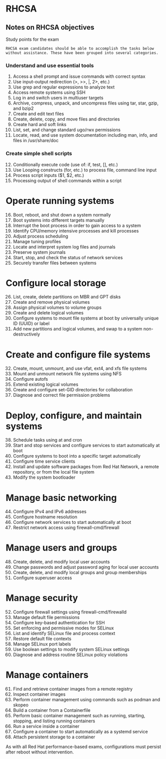 # RHCSA
## Notes on RHCSA objectives

Study points for the exam

    RHCSA exam candidates should be able to accomplish the tasks below without assistance. These have been grouped into several categories.
### Understand and use essential tools

01. Access a shell prompt and issue commands with correct syntax
02. Use input-output redirection (>, >>, |, 2>, etc.)
03. Use grep and regular expressions to analyze text
04. Access remote systems using SSH
05. Log in and switch users in multiuser targets
06. Archive, compress, unpack, and uncompress files using tar, star, gzip, and bzip2
07. Create and edit text files
08. Create, delete, copy, and move files and directories
09. Create hard and soft links
10. List, set, and change standard ugo/rwx permissions
11. Locate, read, and use system documentation including man, info, and files in /usr/share/doc

### Create simple shell scripts

12. Conditionally execute code (use of: if, test, [], etc.)
13. Use Looping constructs (for, etc.) to process file, command line input
14. Process script inputs ($1, $2, etc.)
15. Processing output of shell commands within a script

# Operate running systems

16. Boot, reboot, and shut down a system normally
17. Boot systems into different targets manually
18. Interrupt the boot process in order to gain access to a system
19. Identify CPU/memory intensive processes and kill processes
20. Adjust process scheduling
21. Manage tuning profiles
22. Locate and interpret system log files and journals
23. Preserve system journals
24. Start, stop, and check the status of network services
25. Securely transfer files between systems

# Configure local storage

26. List, create, delete partitions on MBR and GPT disks
27. Create and remove physical volumes
28. Assign physical volumes to volume groups
29. Create and delete logical volumes
30. Configure systems to mount file systems at boot by universally unique ID (UUID) or label
31. Add new partitions and logical volumes, and swap to a system non-destructively

# Create and configure file systems

32. Create, mount, unmount, and use vfat, ext4, and xfs file systems
33. Mount and unmount network file systems using NFS
34. Configure autofs
35. Extend existing logical volumes
36. Create and configure set-GID directories for collaboration
37. Diagnose and correct file permission problems

# Deploy, configure, and maintain systems

38. Schedule tasks using at and cron
39. Start and stop services and configure services to start automatically at boot
40. Configure systems to boot into a specific target automatically
41. Configure time service clients
42. Install and update software packages from Red Hat Network, a remote repository, or from the local file system
43. Modify the system bootloader

# Manage basic networking

44. Configure IPv4 and IPv6 addresses
45. Configure hostname resolution
46. Configure network services to start automatically at boot
47. Restrict network access using firewall-cmd/firewall

# Manage users and groups

48. Create, delete, and modify local user accounts
49. Change passwords and adjust password aging for local user accounts
50. Create, delete, and modify local groups and group memberships
51. Configure superuser access

# Manage security

52. Configure firewall settings using firewall-cmd/firewalld
53. Manage default file permissions
54. Configure key-based authentication for SSH
55. Set enforcing and permissive modes for SELinux
56. List and identify SELinux file and process context
57. Restore default file contexts
58. Manage SELinux port labels
59. Use boolean settings to modify system SELinux settings
60. Diagnose and address routine SELinux policy violations

# Manage containers

61. Find and retrieve container images from a remote registry
62. Inspect container images
63. Perform container management using commands such as podman and skopeo
64. Build a container from a Containerfile
65. Perform basic container management such as running, starting, stopping, and listing running containers
66. Run a service inside a container
67. Configure a container to start automatically as a systemd service
68. Attach persistent storage to a container

As with all Red Hat performance-based exams, configurations must persist after reboot without intervention.
